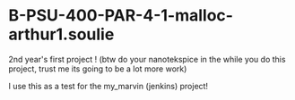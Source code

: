 # B-PSU-400-PAR-4-1-malloc-arthur1.soulie

2nd year's first project ! (btw do your nanotekspice in the while you do this project, trust me its going to be a lot more work)

I use this as a test for the my_marvin (jenkins) project!
